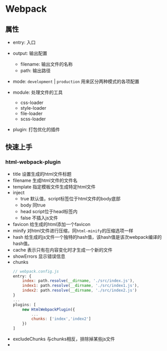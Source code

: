 # Webpack

## 属性
- entry: 入口
- output: 输出配置
  - filename: 输出文件的名称
  - path: 输出路径
- mode: `development` | `production` 用来区分两种模式的各项配置
- module: 处理文件的工具
  - css-loader
  - style-loader
  - file-loader
  - scss-loader

- plugin:  打包优化的插件

## 快速上手

### html-webpack-plugin
- title 设置生成的html文件标题
- filename 生成html文件的文件名
- template 指定模板文件生成特定html文件
- inject 
  - true 默认值，script标签位于html文件的body底部
  - body 同true
  - head script位于head标签内
  - false 不插入js文件
- favicon 给生成的html添加一个favicon
- minify 对html文件进行压缩，同`html-minify`的压缩选项一样
- hash 给生成的js文件一个独特的hash值，该hash值是该次webpack编译的hash值。
- cache 表示只有在内容变化时才生成一个新的文件
- showErrors 显示错误信息
- chunks 
  ```js
  // webpack.config.js
  entry: {
      index: path.resolve(__dirname, './src/index.js'),
      index1: path.resolve(__dirname, './src/index1.js'),
      index2: path.resolve(__dirname, './src/index2.js')
  }
  ...
  plugins: [
      new HtmlWebpackPlugin({
          ...
          chunks: ['index','index2']
      })
  ]
  ```
- excludeChunks 与chunks相反，排除掉某些js文件
- 